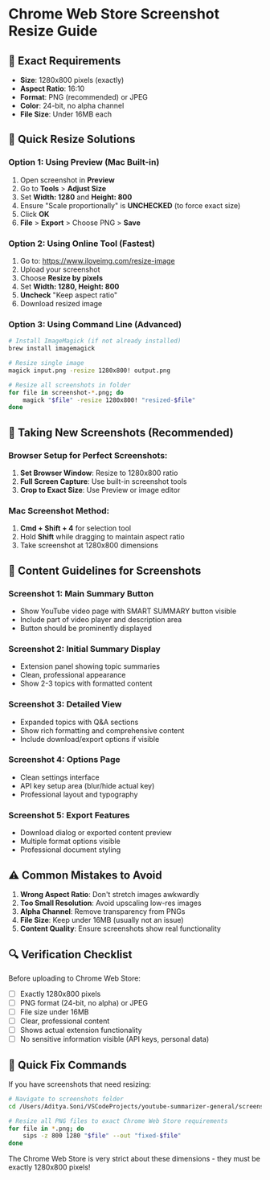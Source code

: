 # Chrome Web Store Screenshot Resize Guide

## 🎯 Exact Requirements
- **Size**: 1280x800 pixels (exactly)
- **Aspect Ratio**: 16:10 
- **Format**: PNG (recommended) or JPEG
- **Color**: 24-bit, no alpha channel
- **File Size**: Under 16MB each

## 🔧 Quick Resize Solutions

### Option 1: Using Preview (Mac Built-in)
1. Open screenshot in **Preview**
2. Go to **Tools** > **Adjust Size**
3. Set **Width: 1280** and **Height: 800**
4. Ensure "Scale proportionally" is **UNCHECKED** (to force exact size)
5. Click **OK**
6. **File** > **Export** > Choose PNG > **Save**

### Option 2: Using Online Tool (Fastest)
1. Go to: https://www.iloveimg.com/resize-image
2. Upload your screenshot
3. Choose **Resize by pixels**
4. Set **Width: 1280, Height: 800**
5. **Uncheck** "Keep aspect ratio" 
6. Download resized image

### Option 3: Using Command Line (Advanced)
```bash
# Install ImageMagick (if not already installed)
brew install imagemagick

# Resize single image
magick input.png -resize 1280x800! output.png

# Resize all screenshots in folder
for file in screenshot-*.png; do
    magick "$file" -resize 1280x800! "resized-$file"
done
```

## 📸 Taking New Screenshots (Recommended)

### Browser Setup for Perfect Screenshots:
1. **Set Browser Window**: Resize to 1280x800 ratio
2. **Full Screen Capture**: Use built-in screenshot tools
3. **Crop to Exact Size**: Use Preview or image editor

### Mac Screenshot Method:
1. **Cmd + Shift + 4** for selection tool
2. Hold **Shift** while dragging to maintain aspect ratio
3. Take screenshot at 1280x800 dimensions

## 🎨 Content Guidelines for Screenshots

### Screenshot 1: Main Summary Button
- Show YouTube video page with SMART SUMMARY button visible
- Include part of video player and description area
- Button should be prominently displayed

### Screenshot 2: Initial Summary Display  
- Extension panel showing topic summaries
- Clean, professional appearance
- Show 2-3 topics with formatted content

### Screenshot 3: Detailed View
- Expanded topics with Q&A sections
- Show rich formatting and comprehensive content
- Include download/export options if visible

### Screenshot 4: Options Page
- Clean settings interface
- API key setup area (blur/hide actual key)
- Professional layout and typography

### Screenshot 5: Export Features
- Download dialog or exported content preview
- Multiple format options visible
- Professional document styling

## ⚠️ Common Mistakes to Avoid

1. **Wrong Aspect Ratio**: Don't stretch images awkwardly
2. **Too Small Resolution**: Avoid upscaling low-res images
3. **Alpha Channel**: Remove transparency from PNGs
4. **File Size**: Keep under 16MB (usually not an issue)
5. **Content Quality**: Ensure screenshots show real functionality

## 🔍 Verification Checklist

Before uploading to Chrome Web Store:
- [ ] Exactly 1280x800 pixels
- [ ] PNG format (24-bit, no alpha) or JPEG
- [ ] File size under 16MB
- [ ] Clear, professional content
- [ ] Shows actual extension functionality
- [ ] No sensitive information visible (API keys, personal data)

## 🚀 Quick Fix Commands

If you have screenshots that need resizing:

```bash
# Navigate to screenshots folder
cd /Users/Aditya.Soni/VSCodeProjects/youtube-summarizer-general/screenshots

# Resize all PNG files to exact Chrome Web Store requirements
for file in *.png; do
    sips -z 800 1280 "$file" --out "fixed-$file"
done
```

The Chrome Web Store is very strict about these dimensions - they must be exactly 1280x800 pixels!
